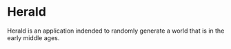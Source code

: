 Herald
======
Herald is an application indended to randomly generate a world that is in the early middle ages.